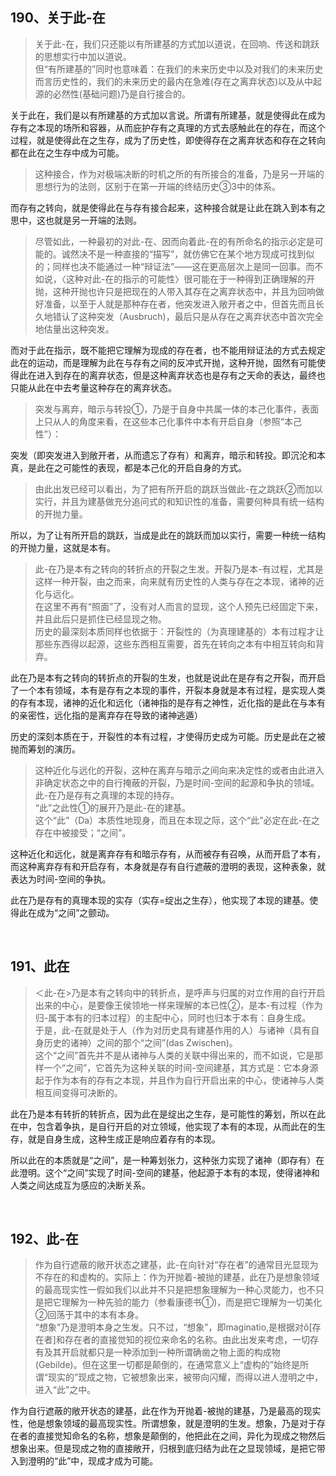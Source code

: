 <h2>190、关于此-在</h2><blockquote data-pid="x3TSefae">关于此-在，我们只还能以有所建基的方式加以道说，在回响、传送和跳跃的思想实行中加以道说。<br>但“有所建基的”同时也意味着：在我们的未来历史中以及对我们的未来历史而言历史性的，我们的未来历史的最内在急难(存在之离弃状态)以及从中起源的必然性(基础问题)乃是自行接合的。</blockquote><p data-pid="Plrg6S5i">关于此在，我们是以有所建基的方式加以言说。所谓有所建基，就是使得此在成为存有之本现的场所和容器，从而庇护存有之真理的方式去感触此在的存在，而这个过程，就是使得此在之生存，成为了历史性，即使得存在之离弃状态和存在之转向都在此在之生存中成为可能。</p><blockquote data-pid="ERr1BBdd">这种接合，作为对极端决断的时机之所的有所接合的准备，乃是另一开端的思想行为的法则，区别于在第一开端的终结历史③3中的体系。</blockquote><p data-pid="owrWwSBE">而存有之转向，就是使得此在与存有接合起来，这种接合就是让此在跳入到本有之思中，这也就是另一开端的法则。</p><blockquote data-pid="YGWkXFes">尽管如此，一种最初的对此-在、因而向着此-在的有所命名的指示必定是可能的。诚然决不是一种直接的“描写”，就仿佛它在某个地方现成可找到似的；同样也决不能通过一种“辩证法”——这在更高层次上是同一回事。而不如说，〈这种对此-在的指示的可能性〉很可能在于一种得到正确理解的开抛，这种开抛也许只是把现在的人带入其存在之离弃状态中，并且为回响做好准备，以至于人就是那种存在者，他突发进入敞开者之中，但首先而且长久地错认了这种突发（Ausbruch)，最后只是从存在之离弃状态中首次完全地估量出这种突发。</blockquote><p data-pid="e63FWPXm">而对于此在指示，既不能把它理解为现成的存在者，也不能用辩证法的方式去规定此在的运动，而是理解为此在与存有之间的反冲式开抛，这种开抛，固然有可能使得此在进入到存在的离弃状态，但是这种离弃状态也是存有之天命的表达，最终也只能从此在中去考量这种存在的离弃状态。</p><blockquote data-pid="j7LCD06s">突发与离弃，暗示与转投①，乃是于自身中共属一体的本己化事件，表面上只从人的角度来看，在这些本己化事件中本有开启自身（参照“本己性”）：</blockquote><p data-pid="X0JVvZ8z">突发（即突发进入到敞开者，从而遗忘了存有）和离弃，暗示和转投。即沉沦和本真，是此在之可能性的表现，都是本己化的开启自身的方式。</p><blockquote data-pid="D4rRuDQU">由此出发已经可以看出，为了把有所开启的跳跃当做此-在之跳跃②而加以实行，并且为建基做充分追问式的和知识性的准备，需要何种具有统一结构的开抛力量。</blockquote><p data-pid="mHsJZrxV">所以，为了让有所开启的跳跃，当成是此在的跳跃而加以实行，需要一种统一结构的开抛力量，这就是本有。</p><blockquote data-pid="WmOPiw0b">此-在乃是本有之转向的转折点的开裂之生发。开裂乃是本-有过程，尤其是这样一种开裂，由之而来，向来就有历史性的人类与存在之本现，诸神的近化与远化。<br>在这里不再有“照面”了，没有对人而言的显现，这个人预先已经固定下来，并且此后只是抓住已经显现之物。<br>历史的最深刻本质同样也依据于：开裂性的（为真理建基的）本有过程才让那些东西得以起源，这些东西相互需要，首先在转向之本有中相互转向和背弃。</blockquote><p data-pid="Jen46j9_">此在乃是本有之转向的转折点的开裂的生发，也就是说此在是存有之开裂，而开启了一个本有领域，本有是存有之本现的事件，开裂本身就是本有过程，是实现人类的存有本现，诸神的近化和远化（诸神指的是存有之神性，近化指的是此在与本有的亲密性，远化指的是离弃存在导致的诸神逃遁）</p><p data-pid="UmwfZzWs">历史的深刻本质在于，开裂性的本有过程，才使得历史成为可能。历史是此在之被抛而筹划的演历。</p><blockquote data-pid="hJXhHO-P">这种近化与远化的开裂，这种在离弃与暗示之间向来决定性的或者由此进入非确定状态之中的自行掩蔽的开裂，乃是时间-空间的起源和争执的领域。<br>此-在乃是存有之真理的本现的持存。<br>“此”之此性①的展开乃是此-在的建基。<br>这个“此”（Da）本质性地现身，而且在本现之际，这个“此”必定在此-在之存在中被接受；“之间”。</blockquote><p data-pid="0f1fgdtM">这种近化和远化，就是离弃存有和暗示存有，从而被存有召唤，从而开启了本有，而这种离弃存有和开启存有，本身就是存有自行遮蔽的澄明的表现，这种表象，就表达为时间-空间的争执。</p><p data-pid="lm7plVxL">此在乃是存有的真理本现的实存（实存=绽出之生存），他实现了本现的建基。使得此在成为“之间”之颤动。</p><p><br></p><h2>191、此在</h2><blockquote data-pid="l4bwCagj">＜此-在&gt;乃是本有之转向中的转折点，是呼声与归属的对立作用的自行开启出来的中心，是要像王侯领地一样来理解的本已性②，是本-有过程（作为归-属于本有的归本过程）的主配中心，同时也归本于本有：自身生成。<br>于是，此-在就是处于人（作为对历史具有建基作用的人）与诸神（具有自身历史的诸神）之间的那个“之间”(das Zwischen)。<br>这个“之间”首先并不是从诸神与人类的关联中得出来的，而不如说，它是那样一个“之间”，它首先为这种关联的时间-空间建基，其方式是：它本身源起于作为本有的存有之本现，并且作为自行开启出来的中心，使诸神与人类相互间变得可决断的。</blockquote><p data-pid="lWBvV57L">此在乃是本有转折的转折点，因为此在是绽出之生存，是可能性的筹划，所以在此在中，包含着争执，是自行开启的对立领域，他实现了本有的本现，从而此在的生存，就是自身生成，这种生成正是响应着存有的本现。</p><p data-pid="XCHZUUjW">所以此在的本质就是“之间”，是一种筹划张力，这种张力实现了诸神（即存有）在此澄明。这个“之间”实现了时间-空间的建基，他起源于本有的本现，使得诸神和人类之间达成互为感应的决断关系。</p><p><br></p><h2>192、此-在</h2><blockquote data-pid="-SY6bmNc">作为自行遮蔽的敞开状态之建基，此-在向针对“存在者”的通常目光显现为不存在的和虚构的。实际上：作为开抛着-被抛的建基，此在乃是想象领域的最高现实性一假如我们以此并不只是把想象理解为一种心灵能力，也不只是把它理解为一种先验的能力（参看康德书①)，而是把它理解为一切美化②回荡于其中的本有本身。<br>“想象”乃是澄明本身之生发。只不过，“想象”，即maginatio,是根据对ǒ[存在者]和存在者的直接觉知的视位来命名的名称。由此出发来考虑，一切存有及其开启就都只是一种添加到一种所谓确凿之物上面的构成物(Gebilde)。但在这里一切都是颠倒的，在通常意义上“虚构的”始终是所谓“现实的”现成之物，它被想象出来，被带向闪耀，而得以进人澄明之中，进入“此”之中。</blockquote><p data-pid="-dqybUG0">作为自行遮蔽的敞开状态的建基，此在作为开抛着-被抛的建基，乃是最高的现实性，他是想象领域的最高现实性。所谓想象，就是澄明的生发。想象，乃是对于存在者的直接觉知命名的名称，想象是颠倒的，他把此在之间，异化为现成之物然后想象出来。但是现成之物的直接敞开，归根到底归结为此在之显现领域，是把它带入到澄明的“此”中，现成才成为可能。<br> </p><p></p>